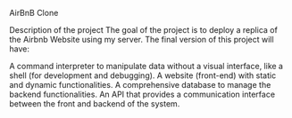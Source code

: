 AirBnB Clone


Description of the project
The goal of the project is to deploy a replica of the Airbnb Website using my server. The final version of this project will have:

A command interpreter to manipulate data without a visual interface, like a shell (for development and debugging).
A website (front-end) with static and dynamic functionalities.
A comprehensive database to manage the backend functionalities.
An API that provides a communication interface between the front and backend of the system.
